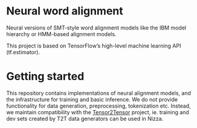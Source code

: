 # Neural word alignment
Neural versions of SMT-style word alignment models like the IBM model hierarchy
or HMM-based alignment models.

This project is based on TensorFlow’s high-level machine learning API 
(tf.estimator).

# Getting started
This repository contains implementations of neural alignment models, and the 
infrastructure for training and basic inference. We do not provide functionality
for data generation, preprocessing, tokenization etc. Instead, we maintain 
compatibility with the [Tensor2Tensor](https://github.com/tensorflow/tensor2tensor)
project, ie. training and dev sets created by T2T data generators can be used
in Nizza.
